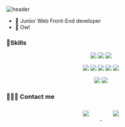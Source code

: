 ![header](https://capsule-render.vercel.app/api?type=waving&color=timeGradient&height=300&section=header&text=H0zzae&fontSize=90)

- 👶 Junior Web Front-End developer
- 🦉 Owl


### 🤖Skills

<p align="center">
<img src="https://img.shields.io/badge/Python-3766AB?style=flat-square&logo=Python&logoColor=white"/>
<img src="https://img.shields.io/badge/C++-00599C?style=flat-square&logo=C%2B%2B&logoColor=white"/>
<img src="https://img.shields.io/badge/JAVA-007396?style=flat-square&logo=Java&logoColor=white"/>
</p>
<p align="center">
<img src="https://img.shields.io/badge/Javascript-ffb13b?style=flat-square&logo=javascript&logoColor=white"/>
<img src="https://img.shields.io/badge/HTML-E34F26?style=flat-square&logo=html5&logoColor=white"/>
<img src="https://img.shields.io/badge/CSS-1572B6?style=flat-square&logo=css3&logoColor=white"/>
<img src="https://img.shields.io/badge/Vue-4FC08D?style=flat-square&logo=vue&logoColor=white"/>
<img src="https://img.shields.io/badge/React-61DAFB?style=flat-square&logo=react&logoColor=white"/>
</p>
<p align= "center">
<img src="https://img.shields.io/badge/Django-092E20?style=flat-square&logo=Django&logoColor=white"/>
<img src="https://img.shields.io/badge/Mysql-E6B91E?style=flat-square&logo=MySql&logoColor=white"/>
</p>


### 🙋🏻‍♀️ Contact me

<div align="center">
    <a href="mailto:gjcofla1220@gmail.com">
        <img 
            src="https://img.shields.io/badge/Gmail-D14836?style=for-the-badge&logo=gmail&logoColor=white&link=https://instagram.com/zzh_remi/"
            style="height: auto; margin-left: 20px; margin-right: 20px; padding: 10px;"/>
    </a>
    <a href="https://instagram.com/zzh_remi">
        <img 
            src="https://img.shields.io/badge/Instagram-E4405F?style=for-the-badge&logo=instagram&logoColor=white&link=https://instagram.com/zzh_remi/"
            style="height: auto; margin-left: 20px; margin-right: 20px; padding: 10px;"/>
    </a>
    
</div>
